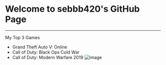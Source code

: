 # Welcome to sebbb420's GitHub Page
---
My Top 3 Games
- Grand Theft Auto V: Online
- Call of Duty: Black Ops Cold War
- Call of Duty: Modern Warfare 2019 
![image](https://user-images.githubusercontent.com/118144889/202070545-861bbde2-b657-4d91-8e38-db2f6ddbd196.png)

